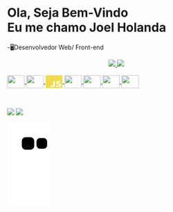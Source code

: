 <h1>
Ola, Seja Bem-Vindo<br>
Eu me chamo Joel Holanda
</h1>
<p>
-🖥Desenvolvedor Web/ Front-end<br>
</p>

<div align="center">
  <a href="https://github.com/joel-holanda">
  <img height="180em" src="https://github-readme-stats.vercel.app/api?username=joel-holanda&show_icons=true&theme=dracula&include_all_commits=true&count_private=true"/>
  <img height="180em" src="https://github-readme-stats.vercel.app/api/top-langs/?username=joel-holanda&layout=compact&langs_count=7&theme=dracula"/>
</div>

<div style="display: inline_block"><br>
  <img align="center" height="30" width="40" src="https://cdn.jsdelivr.net/gh/devicons/devicon/icons/html5/html5-original.svg" />
  <img align="center" height="30" width="40" src="https://cdn.jsdelivr.net/gh/devicons/devicon/icons/css3/css3-original.svg" />
  <img align="center" height="30" width="40" src="https://raw.githubusercontent.com/devicons/devicon/master/icons/javascript/javascript-plain.svg">
  <img align="center" height="30" width="40" src="https://cdn.jsdelivr.net/gh/devicons/devicon/icons/python/python-original.svg" />
  <img align="center" height="30" width="40" src="https://cdn.jsdelivr.net/gh/devicons/devicon/icons/mysql/mysql-plain.svg" />
  <img align="center" height="30" width="40" src="https://cdn.jsdelivr.net/gh/devicons/devicon/icons/linux/linux-original.svg" />
  <img align="center" height="30" width="40" src="https://cdn.jsdelivr.net/gh/devicons/devicon/icons/vscode/vscode-original.svg" />  
</div>

##
<div style="display: inline_block"><br>
  <a href="https://www.instagram.com/joel_holand/" target="_blank"><img src="https://img.shields.io/badge/Instagram-E4405F?style=for-the-badge&logo=instagram&logoColor=white" target="_blank"></a>
  <a href="https://www.linkedin.com/in/joel-holanda/" target="_blank"><img src="https://img.shields.io/badge/Linkedin-FFF?style=for-the-badge&logo=linkedin&logoColor=blue" target="_blank"></a>
</div>

 ![Snake animation](https://github.com/rafaballerini/rafaballerini/blob/output/github-contribution-grid-snake.svg)
